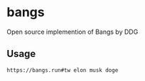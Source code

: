 # bangs
Open source implemention of Bangs by DDG

## Usage
```
https://bangs.run#tw elon musk doge
```
